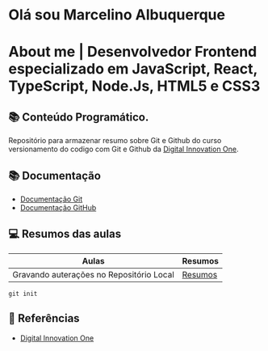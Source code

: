 # Olá sou Marcelino Albuquerque

# About me | Desenvolvedor Frontend especializado em JavaScript, React, TypeScript, Node.Js, HTML5 e CSS3

## 📚 Conteúdo Programático.
Repositório para armazenar resumo sobre Git e Github do curso versionamento do codigo com Git e Github da [Digital Innovation One](https://www.dio.me/).

## 📚 Documentação
- [Documentação Git](https://git-scm.com/doc)
- [Documentação GitHub](https://doc.github.com)

## 💻 Resumos das aulas

|Aulas | Resumos |
|------|---------|
| Gravando auterações no Repositório Local | [Resumos]() |

````
git init
````

## 🔎 Referências

- [Digital Innovation One]()
